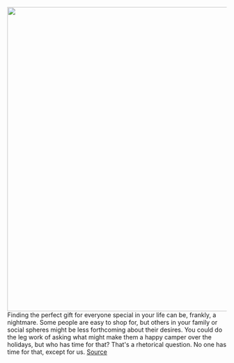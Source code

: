 <img src='https://cdn.vox-cdn.com/thumbor/vunB-iMzbsGd5tfrFntJfdB1vnU=/0x0:2500x1667/1200x675/filters:focal(1050x634:1450x1034)/cdn.vox-cdn.com/uploads/chorus_image/image/70111594/VRG_Illo_4859_GG_Main_lede.0.jpg' width='700px' /><br/>
Finding the perfect gift for everyone special in your life can be, frankly, a nightmare. Some people are easy to shop for, but others in your family or social spheres might be less forthcoming about their desires. You could do the leg work of asking what might make them a happy camper over the holidays, but who has time for that? That's a rhetorical question. No one has time for that, except for us.
<a href='https://www.theverge.com/22759813/holiday-gift-guide-best-tech-gadget-unique-ideas'> Source <a/>